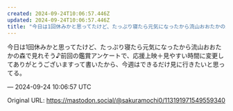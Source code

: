 ```yaml
---
created: 2024-09-24T10:06:57.446Z
updated: 2024-09-24T10:06:57.446Z
title: "今日は1回休みかと思ってたけど、たっぷり寝たら元気になったから流山おおたかの森で[...]"
---
```


<p>今日は1回休みかと思ってたけど、たっぷり寝たら元気になったから流山おおたかの森で見れそう♪前回の鑑賞アンケートで、応援上映＋見やすい時間に変更してありがとうございますって書いたから、今週はできるだけ見に行きたいと思ってる。</p>

&mdash; 2024-09-24 10:06:57 UTC

Original URL: https://mastodon.social/@sakuramochi0/113191971549559340
